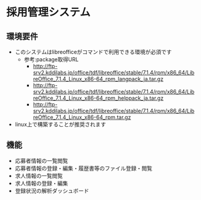 # 採用管理システム

## 環境要件

* このシステムはlibreofficeがコマンドで利用できる環境が必須です
  * 参考:package取得URL
    * http://ftp-srv2.kddilabs.jp/office/tdf/libreoffice/stable/7.1.4/rpm/x86_64/LibreOffice_7.1.4_Linux_x86-64_rpm_langpack_ja.tar.gz
    * http://ftp-srv2.kddilabs.jp/office/tdf/libreoffice/stable/7.1.4/rpm/x86_64/LibreOffice_7.1.4_Linux_x86-64_rpm_helppack_ja.tar.gz
    * http://ftp-srv2.kddilabs.jp/office/tdf/libreoffice/stable/7.1.4/rpm/x86_64/LibreOffice_7.1.4_Linux_x86-64_rpm.tar.gz
* linux上で構築することが推奨されます

## 機能

* 応募者情報の一覧閲覧
* 応募者情報の登録・編集・履歴書等のファイル登録・閲覧
* 求人情報の一覧閲覧
* 求人情報の登録・編集
* 登録状況の解析ダッシュボード

